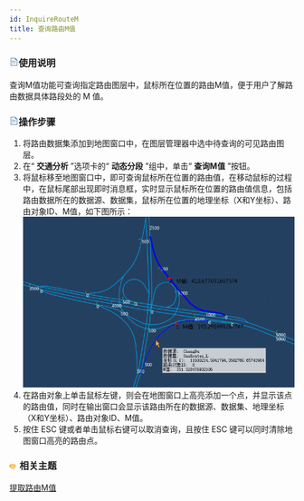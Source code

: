 ```yaml
---
id: InquireRouteM
title: 查询路由M值
---
```

### ![](../img/read.gif)使用说明

查询M值功能可查询指定路由图层中，鼠标所在位置的路由M值，便于用户了解路由数据具体路段处的 M 值。

### ![](../img/read.gif)操作步骤

1. 将路由数据集添加到地图窗口中，在图层管理器中选中待查询的可见路由图层。
2. 在“ **交通分析** ”选项卡的“ **动态分段** ”组中，单击“ **查询M值** ”按钮。
3. 将鼠标移至地图窗口中，即可查询鼠标所在位置的路由值，在移动鼠标的过程中，在鼠标尾部出现即时消息框，实时显示鼠标所在位置的路由值信息，包括路由数据所在的数据源、数据集，鼠标所在位置的地理坐标（X和Y坐标）、路由对象ID、M值，如下图所示：
![](img/InquireRouteMResult.png)   
4. 在路由对象上单击鼠标左键，则会在地图窗口上高亮添加一个点，并显示该点的路由值，同时在输出窗口会显示该路由所在的数据源、数据集、地理坐标（X和Y坐标）、路由对象ID、M值。
5. 按住 ESC 键或者单击鼠标右键可以取消查询，且按住 ESC 键可以同时清除地图窗口高亮的路由点。

### ![](../img/seealso.png) 相关主题

<!-- ![](../img/smalltitle.png)  -->
[提取路由M值](ExtractRouteM.html)